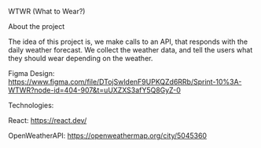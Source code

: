 WTWR (What to Wear?)

About the project

The idea of this project is, we make calls to an API, that responds with the daily weather forecast. We collect the weather data, and tell the users what they should wear depending on the weather.

Figma Design: https://www.figma.com/file/DTojSwldenF9UPKQZd6RRb/Sprint-10%3A-WTWR?node-id=404-907&t=uUXZXS3afY5Q8GyZ-0

Technologies:

React: https://react.dev/

OpenWeatherAPI: https://openweathermap.org/city/5045360

